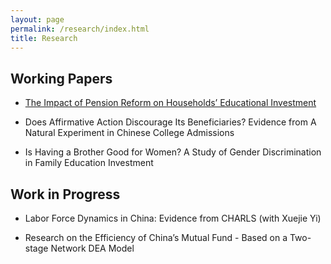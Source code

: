 ```yaml
---
layout: page
permalink: /research/index.html
title: Research
---
```


## Working Papers

- [The Impact of Pension Reform on Households’ Educational Investment](https://deyinjia.github.io/file/JMP-DeyinJIA.pdf)
<!---    - Abstract -->

- Does Affirmative Action Discourage Its Beneficiaries? Evidence from A Natural Experiment in Chinese College Admissions
<!---    - Abstract -->

- Is Having a Brother Good for Women? A Study of Gender Discrimination in Family Education Investment
<!---    - Abstract -->



## Work in Progress

- Labor Force Dynamics in China: Evidence from CHARLS (with Xuejie Yi)

- Research on the Efficiency of China’s Mutual Fund - Based on a Two-stage Network DEA Model
